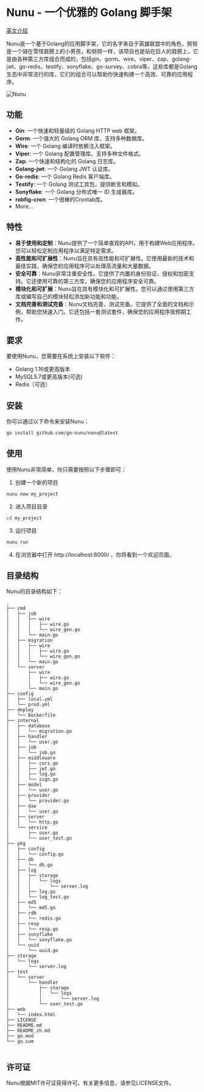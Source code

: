 # Nunu - 一个优雅的 Golang 脚手架
[英文介绍](https://github.com/go-nunu/nunu-layout-basic/blob/main/README.md)

Nunu是一个基于Golang的应用脚手架，它的名字来自于英雄联盟中的角色，努努是一个骑在雪怪肩膀上的小男孩，和努努一样，该项目也是站在巨人的肩膀上，它是由各种第三方库组合而成的，包括gin、gorm、wire、viper、zap、golang-jwt、go-redis、testify、sonyflake、go-survey、cobra等。这些库都是Golang生态中非常流行的库，它们的组合可以帮助你快速构建一个高效、可靠的应用程序。

![Nunu](https://github.com/go-nunu/nunu/blob/main/.github/assets/banner.png)

## 功能
- **Gin**: 一个快速和轻量级的 Golang HTTP web 框架。
- **Gorm**: 一个强大的 Golang ORM 库，支持多种数据库。
- **Wire**: 一个 Golang 编译时依赖注入框架。
- **Viper**: 一个 Golang 配置管理库，支持多种文件格式。
- **Zap**: 一个快速和结构化的 Golang 日志库。
- **Golang-jwt**: 一个 Golang JWT 认证库。
- **Go-redis**: 一个 Golang Redis 客户端库。
- **Testify**: 一个 Golang 测试工具包，提供断言和模拟。
- **Sonyflake**: 一个 Golang 分布式唯一 ID 生成器库。
- **robfig-cron**: 一个很棒的Crontab库。
- More...
## 特性
* **易于使用和定制**：Nunu提供了一个简单直观的API，用于构建Web应用程序。您可以轻松定制应用程序以满足特定需求。
* **高性能和可扩展性**：Nunu旨在具有高性能和可扩展性。它使用最新的技术和最佳实践，确保您的应用程序可以处理高流量和大量数据。
* **安全可靠**：Nunu非常注重安全性。它提供了内置的身份验证、授权和加密支持。它还使用可靠的第三方库，确保您的应用程序安全可靠。
* **模块化和可扩展**：Nunu旨在具有模块化和可扩展性。您可以通过使用第三方库或编写自己的模块轻松添加新功能和功能。
* **文档完善和测试完备**：Nunu文档完善，测试完备。它提供了全面的文档和示例，帮助您快速入门。它还包括一套测试套件，确保您的应用程序按预期工作。
## 要求
要使用Nunu，您需要在系统上安装以下软件：

* Golang 1.16或更高版本
* MySQL5.7或更高版本(可选)
* Redis（可选）
## 安装

你可以通过以下命令来安装Nunu：

```bash
go install github.com/go-nunu/nunu@latest
```

## 使用

使用Nunu非常简单，你只需要按照以下步骤即可：

1. 创建一个新的项目

```bash
nunu new my_project
```

2. 进入项目目录

```bash
cd my_project
```

3. 运行项目

```bash
nunu run
```

4. 在浏览器中打开 http://localhost:8000/ ，你将看到一个欢迎页面。

## 目录结构

Nunu的目录结构如下：

```
.
├── cmd
│   ├── job
│   │   ├── wire
│   │   │   ├── wire.go
│   │   │   └── wire_gen.go
│   │   └── main.go
│   ├── migration
│   │   ├── wire
│   │   │   ├── wire.go
│   │   │   └── wire_gen.go
│   │   └── main.go
│   └── server
│       ├── wire
│       │   ├── wire.go
│       │   └── wire_gen.go
│       └── main.go
├── config
│   ├── local.yml
│   └── prod.yml
├── deploy
│   └── Dockerfile
├── internal
│   ├── database
│   │   └── migration.go
│   ├── handler
│   │   └── user.go
│   ├── job
│   │   └── job.go
│   ├── middleware
│   │   ├── cors.go
│   │   ├── jwt.go
│   │   ├── log.go
│   │   └── sign.go
│   ├── model
│   │   └── user.go
│   ├── provider
│   │   └── provider.go
│   ├── dao
│   │   └── user.go
│   ├── server
│   │   └── http.go
│   └── service
│       ├── user.go
│       └── user_test.go
├── pkg
│   ├── config
│   │   └── config.go
│   ├── db
│   │   └── db.go
│   ├── log
│   │   ├── storage
│   │   │   └── logs
│   │   │       └── server.log
│   │   ├── log.go
│   │   └── log_test.go
│   ├── md5
│   │   └── md5.go
│   ├── rdb
│   │   └── redis.go
│   ├── resp
│   │   └── resp.go
│   ├── sonyflake
│   │   └── sonyflake.go
│   └── uuid
│       └── uuid.go
├── storage
│   └── logs
│       └── server.log
├── test
│   └── server
│       └── handler
│           ├── storage
│           │   └── logs
│           │       └── server.log
│           └── user_test.go
├── web
│   └── index.html
├── LICENSE
├── README.md
├── README_zh.md
├── go.mod
└── go.sum


```

## 许可证
Nunu根据MIT许可证获得许可。有关更多信息，请参见LICENSE文件。